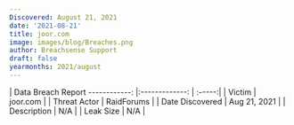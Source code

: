 ```yaml
---
Discovered: August 21, 2021
date: '2021-08-21'
title: joor.com
image: images/blog/Breaches.png
author: Breachsense Support
draft: false
yearmonths: 2021/august
---
```



| Data Breach Report
------------:   |:-------------:    | :-----:|
| Victim    | joor.com      | 
| Threat Actor    | RaidForums      | 
| Date Discovered    | Aug 21, 2021      | 
| Description    | N/A      | 
| Leak Size    | N/A      | 

